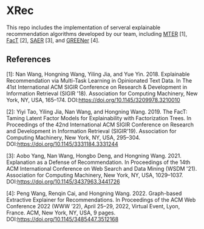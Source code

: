 # XRec
This repo includes the implementation of serveral explainable recommendation algorithms developed by our team, including [MTER](#references) [1], [FacT](#references) [2], [SAER](#references) [3], and [GREENer](#references) [4].



## References
[1]: Nan Wang, Hongning Wang, Yiling Jia, and Yue Yin. 2018. Explainable Recommendation via Multi-Task Learning in Opinionated Text Data. In The 41st International ACM SIGIR Conference on Research & Development in Information Retrieval (SIGIR '18). Association for Computing Machinery, New York, NY, USA, 165–174. DOI:<https://doi.org/10.1145/3209978.3210010>    

[2]: Yiyi Tao, Yiling Jia, Nan Wang, and Hongning Wang. 2019. The FacT: Taming Latent Factor Models for Explainability with Factorization Trees. In Proceedings of the 42nd International ACM SIGIR Conference on Research and Development in Information Retrieval (SIGIR'19). Association for Computing Machinery, New York, NY, USA, 295–304. DOI:<https://doi.org/10.1145/3331184.3331244>

[3]: Aobo Yang, Nan Wang, Hongbo Deng, and Hongning Wang. 2021. Explanation as a Defense of Recommendation. In Proceedings of the 14th ACM International Conference on Web Search and Data Mining (WSDM '21). Association for Computing Machinery, New York, NY, USA, 1029–1037. DOI:<https://doi.org/10.1145/3437963.3441726>

[4]: Peng Wang, Renqin Cai, and Hongning Wang. 2022. Graph-based Extractive Explainer for Recommendations. In Proceedings of the ACM Web Conference 2022 (WWW ’22), April 25–29, 2022, Virtual Event, Lyon, France. ACM, New York, NY, USA, 9 pages. DOI:<https://doi.org/10.1145/3485447.3512168>

